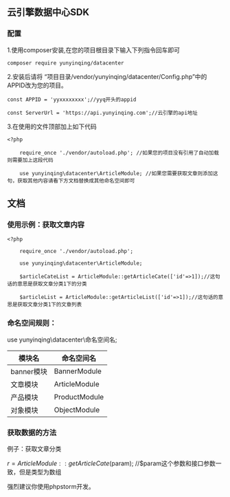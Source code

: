 ## 云引擎数据中心SDK

### 配置
1.使用composer安装,在您的项目根目录下输入下列指令回车即可
    
    composer require yunyinqing/datacenter



2.安装后请将 “项目目录/vendor/yunyinqing/datacenter/Config.php”中的APPID改为您的项目。
    
    const APPID = 'yyxxxxxxxx';//yyq开头的appid
    
    const ServerUrl = 'https://api.yunyinqing.com';//云引擎的api地址

3.在使用的文件顶部加上如下代码

    <?php
    
        require_once './vendor/autoload.php'; //如果您的项目没有引用了自动加载则需要加上这段代码
    
        use yunyinqing\datacenter\ArticleModule; //如果您需要获取文章则添加这句，获取其他内容请看下方文档替换成其他命名空间即可
   

## 文档

### 使用示例：获取文章内容

    <?php
    
        require_once './vendor/autoload.php';
    
        use yunyinqing\datacenter\ArticleModule; 
        
        $articleCateList = ArticleModule::getArticleCate(['id'=>1]);//这句话的意思是获取文章分类1下的分类
        
        $articleList = ArticleModule::getArticleList(['id'=>1]);//这句话的意思是获取文章分类1下的文章列表
   
    
### 命名空间规则：

use yunyinqing\datacenter\命名空间名;

|模块名|命名空间名|
|---|---|
|banner模块 | BannerModule|
|文章模块 | ArticleModule|
|产品模块 | ProductModule|
|对象模块 | ObjectModule|

### 获取数据的方法

例子：获取文章分类

$r = ArticleModule::getArticleCate($param); //$param这个参数和接口参数一致，但是类型为数组

强烈建议你使用phpstorm开发。